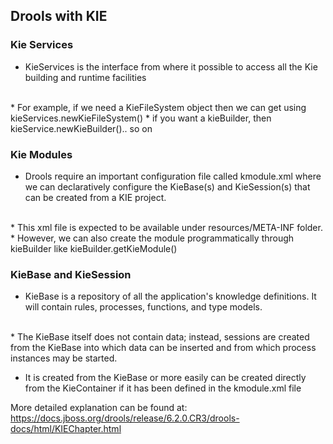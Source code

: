 ## Drools with KIE

### Kie Services
* KieServices is the interface from where it possible to access all the Kie building and runtime facilities
<br/>
* For example, if we need a KieFileSystem object then we can get using kieServices.newKieFileSystem() <br\>
* if you want a kieBuilder, then kieService.newKieBuilder().. so on 

### Kie Modules
* Drools require an important configuration file called kmodule.xml where we can declaratively configure the KieBase(s) and KieSession(s) that can be created from a KIE project.
<br/>
* This xml file is expected to be available under resources/META-INF folder.
<br/>
* However, we can also create the module programmatically through kieBuilder like kieBuilder.getKieModule()

### KieBase and KieSession
* KieBase is a repository of all the application's knowledge definitions. It will contain rules, processes, functions, and type models.
<br/>
* The KieBase itself does not contain data; instead, sessions are created from the KieBase into which data can be inserted and from which process instances may be started.

* It is created from the KieBase or more easily can be created directly from the KieContainer if it has been defined in the kmodule.xml file

More detailed explanation can be found at: https://docs.jboss.org/drools/release/6.2.0.CR3/drools-docs/html/KIEChapter.html

 
